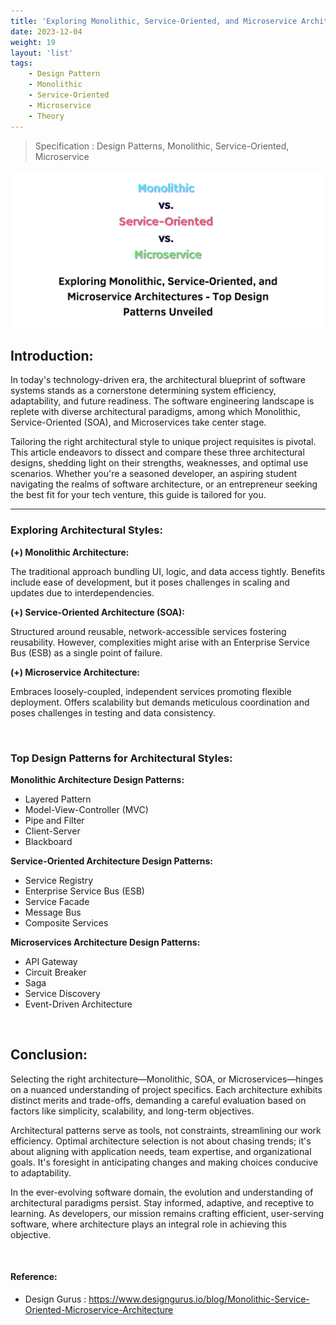 ```yaml
---
title: 'Exploring Monolithic, Service-Oriented, and Microservice Architectures - Top Design Patterns Unveiled'
date: 2023-12-04
weight: 19
layout: 'list'
tags:
    - Design Pattern
    - Monolithic
    - Service-Oriented
    - Microservice
    - Theory
---
```

> Specification : Design Patterns, Monolithic, Service-Oriented, Microservice

![top-design-pattern-theory](./images/top-design-pattern.png)

## Introduction:
In today's technology-driven era, the architectural blueprint of software systems stands as a cornerstone determining system efficiency, adaptability, and future readiness. The software engineering landscape is replete with diverse architectural paradigms, among which Monolithic, Service-Oriented (SOA), and Microservices take center stage.

Tailoring the right architectural style to unique project requisites is pivotal. This article endeavors to dissect and compare these three architectural designs, shedding light on their strengths, weaknesses, and optimal use scenarios. Whether you're a seasoned developer, an aspiring student navigating the realms of software architecture, or an entrepreneur seeking the best fit for your tech venture, this guide is tailored for you.

---
### Exploring Architectural Styles:
**(+) Monolithic Architecture:**

The traditional approach bundling UI, logic, and data access tightly. Benefits include ease of development, but it poses challenges in scaling and updates due to interdependencies.

**(+) Service-Oriented Architecture (SOA):**

Structured around reusable, network-accessible services fostering reusability. However, complexities might arise with an Enterprise Service Bus (ESB) as a single point of failure.

**(+) Microservice Architecture:**

Embraces loosely-coupled, independent services promoting flexible deployment. Offers scalability but demands meticulous coordination and poses challenges in testing and data consistency.

&nbsp;
### Top Design Patterns for Architectural Styles:
**Monolithic Architecture Design Patterns:**

- Layered Pattern
- Model-View-Controller (MVC)
- Pipe and Filter
- Client-Server
- Blackboard

**Service-Oriented Architecture Design Patterns:**

- Service Registry
- Enterprise Service Bus (ESB)
- Service Facade
- Message Bus
- Composite Services

**Microservices Architecture Design Patterns:**

- API Gateway
- Circuit Breaker
- Saga
- Service Discovery
- Event-Driven Architecture

&nbsp;
## Conclusion:
Selecting the right architecture—Monolithic, SOA, or Microservices—hinges on a nuanced understanding of project specifics. Each architecture exhibits distinct merits and trade-offs, demanding a careful evaluation based on factors like simplicity, scalability, and long-term objectives.

Architectural patterns serve as tools, not constraints, streamlining our work efficiency. Optimal architecture selection is not about chasing trends; it's about aligning with application needs, team expertise, and organizational goals. It's foresight in anticipating changes and making choices conducive to adaptability.

In the ever-evolving software domain, the evolution and understanding of architectural paradigms persist. Stay informed, adaptive, and receptive to learning. As developers, our mission remains crafting efficient, user-serving software, where architecture plays an integral role in achieving this objective.

&nbsp;
#### Reference:
- Design Gurus : https://www.designgurus.io/blog/Monolithic-Service-Oriented-Microservice-Architecture